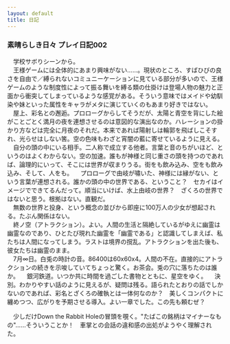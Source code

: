 ```yaml
---
layout: default
title: 日記
---
```


### 素晴らしき日々 プレイ日記002
　学校サボりシーンから。  
　王様ゲームには全体的にあまり興味がない……。現状のところ、すばひびの良さを自由で／縛られないコミュニーケーションに見ている部分が多いので、王様ゲームのような制度性によって振る舞いを縛る類の仕掛けは登場人物の魅力と正面から衝突してしまっているような感覚がある。そういう意味ではメイドや幼馴染や妹といった属性をキャラがメタに演じていくのもあまり好きではない。   
　屋上、彩名との邂逅。プロローグからしてそうだが、太陽と青空を背にした絵がことごとく満月の夜を連想させるのは意図的な演出なのか。ハレーションの掛かり方などは完全に月夜のそれだ。本来であれば陽射しは輪郭を飛ばしこそすれ、光らせはしない筈。空の色味もわざと宵闇の藍に寄せているように見える。  
　自分の頭の中にいる相手。二人称で成立する他者。言葉と音のちがいほど、というのはよくわからない。空の加速。誰もが神様と同じ重さの頭を持つのであれば、論理的にいって、そこには世界が収まりうる。街をも飲み込み、空をも飲み込み、そして、人をも。
　プロローグで由岐が嘯いた、神様には縁がない、という言葉が連想される。誰かの頭の中の世界である、ということ？　セカイはイメージでできてるんだって。順当にいけば、水上由岐の世界？　ざくろの世界ではないと思う。根拠はない。直観だ。  
　無数の世界と投身、という概念の並びから即座に100万人の少女が想起される。たぶん関係はない。  
　終ノ空（アトラクション）。よい。人間の生活と隔絶しているがゆえに幽霊は幽霊なのであり、ひとたび現れた幽霊を「幽霊である」と認識してしまえば、私たちは人間になってしまう。ラストは境界の撹乱。アトラクションを出た後も、彼女たちは幽霊のまま。  
　7月∞日。白兎の時計の音。86400は60x60x4。人間の不在。直接的にアトラクションの続きを示唆していてちょっと驚く。お茶会。兎の穴に落ちたのは誰か。
　銀河鉄道。いつか共に時間を過ごした書物とともに、星空をゆく。
　決別。わかりやすい話のように見えるが、疑問は残る。語られたとおりの話でしかないのであれば、彩名とざくろの確執とは一体何なのか？　美しくコンパクトに纏めつつ、広がりを予期させる導入。よい一章でした。この先も頼むぜ？  
  
　少しだけDown the Rabbit Holeの冒頭を覗く。"たばこの銘柄はマイナーなもの"……そういうことか！　車掌との会話の違和感の出処がようやく理解された。   
　
